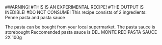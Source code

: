 #WARNING!
#THIS IS AN EXPERIMENTAL RECIPE!
#THE OUTPUT IS INEDIBLE!
#DO NOT CONSUME!
This recipe consists of 2 ingredients: Penne pasta and pasta sauce

The pasta can be bought from your local supermarket.
The pasta sauce is storebought
Reccomended pasta sauce is
DEL MONTE RED PASTA SAUCE 2X 100g

